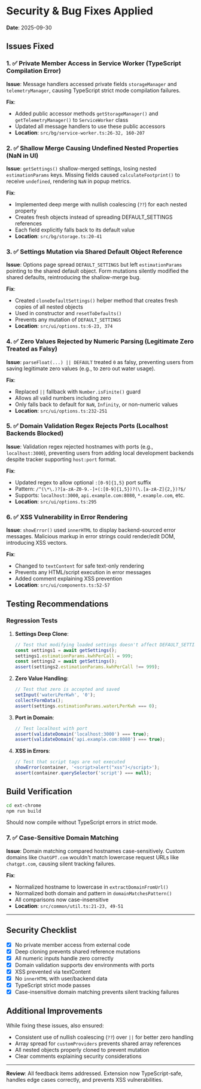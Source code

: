 # Security & Bug Fixes Applied

**Date**: 2025-09-30

## Issues Fixed

### 1. ✅ Private Member Access in Service Worker (TypeScript Compilation Error)

**Issue**: Message handlers accessed private fields `storageManager` and `telemetryManager`, causing TypeScript strict mode compilation failures.

**Fix**:
- Added public accessor methods `getStorageManager()` and `getTelemetryManager()` to `ServiceWorker` class
- Updated all message handlers to use these public accessors
- **Location**: `src/bg/service-worker.ts:26-32, 160-207`

### 2. ✅ Shallow Merge Causing Undefined Nested Properties (NaN in UI)

**Issue**: `getSettings()` shallow-merged settings, losing nested `estimationParams` keys. Missing fields caused `calculateFootprint()` to receive `undefined`, rendering `NaN` in popup metrics.

**Fix**:
- Implemented deep merge with nullish coalescing (`??`) for each nested property
- Creates fresh objects instead of spreading DEFAULT_SETTINGS references
- Each field explicitly falls back to its default value
- **Location**: `src/bg/storage.ts:20-41`

### 3. ✅ Settings Mutation via Shared Default Object Reference

**Issue**: Options page spread `DEFAULT_SETTINGS` but left `estimationParams` pointing to the shared default object. Form mutations silently modified the shared defaults, reintroducing the shallow-merge bug.

**Fix**:
- Created `cloneDefaultSettings()` helper method that creates fresh copies of all nested objects
- Used in constructor and `resetToDefaults()`
- Prevents any mutation of `DEFAULT_SETTINGS`
- **Location**: `src/ui/options.ts:6-23, 374`

### 4. ✅ Zero Values Rejected by Numeric Parsing (Legitimate Zero Treated as Falsy)

**Issue**: `parseFloat(...) || DEFAULT` treated `0` as falsy, preventing users from saving legitimate zero values (e.g., to zero out water usage).

**Fix**:
- Replaced `||` fallback with `Number.isFinite()` guard
- Allows all valid numbers including zero
- Only falls back to default for `NaN`, `Infinity`, or non-numeric values
- **Location**: `src/ui/options.ts:232-251`

### 5. ✅ Domain Validation Regex Rejects Ports (Localhost Backends Blocked)

**Issue**: Validation regex rejected hostnames with ports (e.g., `localhost:3000`), preventing users from adding local development backends despite tracker supporting `host:port` format.

**Fix**:
- Updated regex to allow optional `:[0-9]{1,5}` port suffix
- Pattern: `/^(\*\.)?[a-zA-Z0-9.-]+(:[0-9]{1,5})?(\.[a-zA-Z]{2,})?$/`
- Supports: `localhost:3000`, `api.example.com:8080`, `*.example.com`, etc.
- **Location**: `src/ui/options.ts:295`

### 6. ✅ XSS Vulnerability in Error Rendering

**Issue**: `showError()` used `innerHTML` to display backend-sourced error messages. Malicious markup in error strings could render/edit DOM, introducing XSS vectors.

**Fix**:
- Changed to `textContent` for safe text-only rendering
- Prevents any HTML/script execution in error messages
- Added comment explaining XSS prevention
- **Location**: `src/ui/components.ts:52-57`

## Testing Recommendations

### Regression Tests

1. **Settings Deep Clone**:
   ```typescript
   // Test that modifying loaded settings doesn't affect DEFAULT_SETTINGS
   const settings1 = await getSettings();
   settings1.estimationParams.kwhPerCall = 999;
   const settings2 = await getSettings();
   assert(settings2.estimationParams.kwhPerCall !== 999);
   ```

2. **Zero Value Handling**:
   ```typescript
   // Test that zero is accepted and saved
   setInput('waterLPerKwh', '0');
   collectFormData();
   assert(settings.estimationParams.waterLPerKwh === 0);
   ```

3. **Port in Domain**:
   ```typescript
   // Test localhost with port
   assert(validateDomain('localhost:3000') === true);
   assert(validateDomain('api.example.com:8080') === true);
   ```

4. **XSS in Errors**:
   ```typescript
   // Test that script tags are not executed
   showError(container, '<script>alert("xss")</script>');
   assert(container.querySelector('script') === null);
   ```

## Build Verification

```bash
cd ext-chrome
npm run build
```

Should now compile without TypeScript errors in strict mode.

### 7. ✅ Case-Sensitive Domain Matching

**Issue**: Domain matching compared hostnames case-sensitively. Custom domains like `ChatGPT.com` wouldn't match lowercase request URLs like `chatgpt.com`, causing silent tracking failures.

**Fix**:
- Normalized hostname to lowercase in `extractDomainFromUrl()`
- Normalized both domain and pattern in `domainMatchesPattern()`
- All comparisons now case-insensitive
- **Location**: `src/common/util.ts:21-23, 49-51`

---

## Security Checklist

- [x] No private member access from external code
- [x] Deep cloning prevents shared reference mutations
- [x] All numeric inputs handle zero correctly
- [x] Domain validation supports dev environments with ports
- [x] XSS prevented via textContent
- [x] No `innerHTML` with user/backend data
- [x] TypeScript strict mode passes
- [x] Case-insensitive domain matching prevents silent tracking failures

## Additional Improvements

While fixing these issues, also ensured:
- Consistent use of nullish coalescing (`??`) over `||` for better zero handling
- Array spread for `customProviders` prevents shared array references
- All nested objects properly cloned to prevent mutation
- Clear comments explaining security considerations

---

**Review**: All feedback items addressed. Extension now TypeScript-safe, handles edge cases correctly, and prevents XSS vulnerabilities.